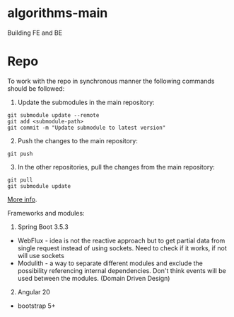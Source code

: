 # algorithms-main
Building FE and BE

# Repo
To work with the repo in synchronous manner the following commands should be followed:
1. Update the submodules in the main repository:
```
git submodule update --remote
git add <submodule-path>
git commit -m "Update submodule to latest version"
```

2. Push the changes to the main repository:
```
git push
```

3. In the other repositories, pull the changes from the main repository:
```
git pull
git submodule update
```

[More info](https://labex.io/tutorials/git-how-to-synchronize-changes-in-a-git-submodule-417934).

Frameworks and modules:
1. Spring Boot 3.5.3
- WebFlux - idea is not the reactive approach but to get partial data from single request instead of using sockets. Need to check if it works, if not will use sockets
- Modulith - a way to separate different modules and exclude the possibility referencing internal dependencies. Don't think events will be used between the modules. (Domain Driven Design)
2. Angular 20
- bootstrap 5+
